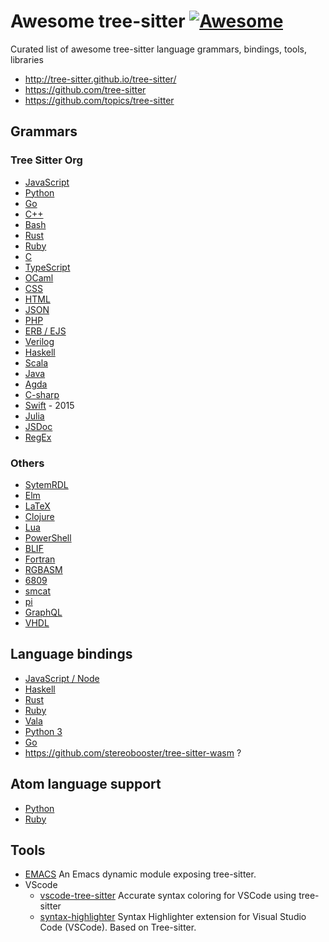 # Awesome tree-sitter [![Awesome](https://awesome.re/badge.svg)](https://awesome.re)

Curated list of awesome tree-sitter language grammars, bindings, tools, libraries

  * http://tree-sitter.github.io/tree-sitter/
  * https://github.com/tree-sitter
  * https://github.com/topics/tree-sitter

## Grammars

### Tree Sitter Org

  * [JavaScript](https://github.com/tree-sitter/tree-sitter-javascript)
  * [Python](https://github.com/tree-sitter/tree-sitter-python)
  * [Go](https://github.com/tree-sitter/tree-sitter-go)
  * [C++](https://github.com/tree-sitter/tree-sitter-cpp)
  * [Bash](https://github.com/tree-sitter/tree-sitter-bash)
  * [Rust](https://github.com/tree-sitter/tree-sitter-rust)
  * [Ruby](https://github.com/tree-sitter/tree-sitter-ruby)
  * [C](https://github.com/tree-sitter/tree-sitter-c)
  * [TypeScript](https://github.com/tree-sitter/tree-sitter-typescript)
  * [OCaml](https://github.com/tree-sitter/tree-sitter-ocaml)
  * [CSS](https://github.com/tree-sitter/tree-sitter-css)
  * [HTML](https://github.com/tree-sitter/tree-sitter-html)
  * [JSON](https://github.com/tree-sitter/tree-sitter-json)
  * [PHP](https://github.com/tree-sitter/tree-sitter-php)
  * [ERB / EJS](https://github.com/tree-sitter/tree-sitter-embedded-template)
  * [Verilog](https://github.com/tree-sitter/tree-sitter-verilog)
  * [Haskell](https://github.com/tree-sitter/tree-sitter-haskell)
  * [Scala](https://github.com/tree-sitter/tree-sitter-scala)
  * [Java](https://github.com/tree-sitter/tree-sitter-java)
  * [Agda](https://github.com/tree-sitter/tree-sitter-agda)
  * [C-sharp](https://github.com/tree-sitter/tree-sitter-c-sharp)
  * [Swift](https://github.com/tree-sitter/tree-sitter-swift) - 2015
  * [Julia](https://github.com/tree-sitter/tree-sitter-julia)
  * [JSDoc](https://github.com/tree-sitter/tree-sitter-jsdoc)
  * [RegEx](https://github.com/tree-sitter/tree-sitter-regex)

### Others

  * [SytemRDL](https://github.com/SystemRDL/tree-sitter-systemrdl)
  * [Elm](https://github.com/razzeee/tree-sitter-elm)
  * [LaTeX](https://github.com/yitzchak/tree-sitter-latex)
  * [Clojure](https://github.com/oakmac/tree-sitter-clojure)
  * [Lua](https://github.com/Azganoth/tree-sitter-lua)
  * [PowerShell](https://github.com/jrsconfitto/tree-sitter-powershell)
  * [BLIF](https://github.com/gaffe-logic/tree-sitter-blif)
  * [Fortran](https://github.com/stadelmanma/tree-sitter-fortran)
  * [RGBASM](https://github.com/tobiasvl/tree-sitter-rgbasm)
  * [6809](https://github.com/georgjz/tree-sitter-6809)
  * [smcat](https://github.com/sverweij/tree-sitter-smcat)
  * [pi](https://github.com/scmlab/tree-sitter-pi)
  * [GraphQL](https://github.com/dralletje/tree-sitter-graphql)
  * [VHDL](https://github.com/alemuller/tree-sitter-vhdl)
  
## Language bindings

  * [JavaScript / Node](https://github.com/tree-sitter/node-tree-sitter)
  * [Haskell](https://github.com/tree-sitter/haskell-tree-sitter)
  * [Rust](https://github.com/tree-sitter/rust-tree-sitter)
  * [Ruby](https://github.com/tree-sitter/ruby-tree-sitter)
  * [Vala](https://gitlab.gnome.org/albfan/vala-tree-sitter)
  * [Python 3](https://github.com/tree-sitter/py-tree-sitter)
  * [Go](https://github.com/smacker/go-tree-sitter)
  * https://github.com/stereobooster/tree-sitter-wasm ?

## Atom language support

  * [Python](https://github.com/atom/language-python)
  * [Ruby](https://github.com/atom/language-ruby)

## Tools
* [EMACS](https://github.com/karlotness/tree-sitter.el) An Emacs dynamic module exposing tree-sitter.
* VScode
  - [vscode-tree-sitter](https://github.com/georgewfraser/vscode-tree-sitter) Accurate syntax coloring for VSCode using tree-sitter
  - [syntax-highlighter](https://github.com/EvgeniyPeshkov/syntax-highlighter) Syntax Highlighter extension for Visual Studio Code (VSCode). Based on Tree-sitter.



